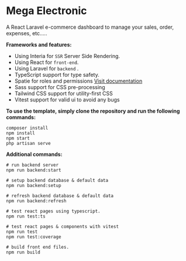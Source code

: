 # Mega Electronic

A React Laravel e-commerce dashboard to manage your sales, order, expenses, etc.....

**Frameworks and features:**

- Using Interia for `SSR` Server Side Rendering.
- Using React for `front-end`.
- Using Laravel for `backend` .
- TypeScript support for type safety.
- Spatie for roles and permissions [Visit documentation](https://spatie.be/docs/laravel-permission/v5/introduction)
- Sass support for CSS pre-processing
- Tailwind CSS support for utility-first CSS
- Vitest support for valid ui to avoid any bugs

**To use the template, simply clone the repository and run the following commands:**

```shell
composer install
npm install
npm start
php artisan serve
```

**Additional commands:**

```shell
# run backend server
npm run backend:start

# setup backend database & default data
npm run backend:setup

# refresh backend database & default data
npm run backend:refresh

# test react pages using typescript.
npm run test:ts

# test react pages & components with vitest
npm run test
npm run test:coverage

# build front end files.
npm run build
```
